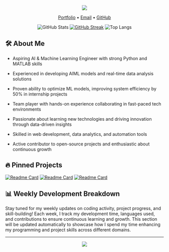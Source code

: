 <div align="center">
  <img src="https://capsule-render.vercel.app/api?type=waving&color=6a11cb,2575fc&height=180&section=header&text=Hi!%20I'm%20Gokul%20Kiran%20R%20💡&fontSize=40&fontColor=fff&animation=twinkling"/>
</div>

<p align="center">
  <a href="https://portfolio-one-beta-67.vercel.app/">Portfolio</a> • 
  <a href="mailto:<gokul.kiran03@gmail.com>">Email</a> • 
  <a href="https://github.com/GKRBROS">GitHub</a>
</p>

<div align="center">

![GitHub Stats](https://github-readme-stats.vercel.app/api?username=GKRBROS&show_icons=true&theme=radical)
[![GitHub Streak](https://streak-stats.demolab.com/?user=GKRBROS)](https://git.io/streak-stats)
![Top Langs](https://github-readme-stats.vercel.app/api/top-langs/?username=GKRBROS&layout=compact&theme=radical)

</div>

## 🛠️ About Me
- Aspiring AI & Machine Learning Engineer with strong Python and MATLAB skills

- Experienced in developing AIML models and real-time data analysis solutions

- Proven ability to optimize ML models, improving system efficiency by 50% in internship projects

- Team player with hands-on experience collaborating in fast-paced tech environments

- Passionate about learning new technologies and driving innovation through data-driven insights

- Skilled in web development, data analytics, and automation tools

- Active contributor to open-source projects and enthusiastic about continuous growth

## 🔥 Pinned Projects
<!-- GH allows pinning up to 6 repos (auto-updates from pins) -->
[![Readme Card](https://github-readme-stats.vercel.app/api/pin/?username=GKRBROS&repo=Voice_Emotion_Recognition)](https://github.com/GKRBROS/Voice_Emotion_Recognition)
[![Readme Card](https://github-readme-stats.vercel.app/api/pin/?username=GKRBROS&repo=STREAMLINING-HOSPITAL-WASTE-MANAGEMENT)](https://github.com/GKRBROS/STREAMLINING-HOSPITAL-WASTE-MANAGEMENT)
[![Readme Card](https://github-readme-stats.vercel.app/api/pin/?username=GKRBROS&repo=VOICE-BOT-APP)](https://github.com/GKRBROS/voice-bot-app.git)

## 📊 Weekly Development Breakdown
<!--START_SECTION:waka-->
Stay tuned for my weekly updates on coding activity, project progress, and skill-building! Each week, I track my development time, languages used, and contributions to ensure continuous learning and growth. This section will be updated automatically to showcase how I spend my time enhancing my programming and project skills across different domains.
<!--END_SECTION:waka-->


---

<div align="center">
  <img src="https://capsule-render.vercel.app/api?type=waving&color=6a11cb,2575fc&height=100&section=footer"/>
</div>
